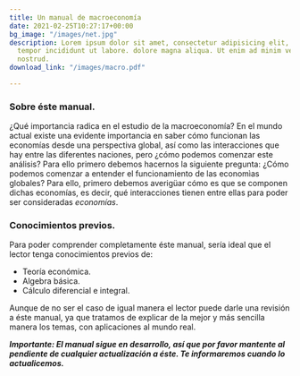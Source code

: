 ```yaml
---
title: Un manual de macroeconomía
date: 2021-02-25T10:27:17+00:00
bg_image: "/images/net.jpg"
description: Lorem ipsum dolor sit amet, consectetur adipisicing elit, sed do eiusmod
  tempor incididunt ut labore. dolore magna aliqua. Ut enim ad minim veniam, quis
  nostrud.
download_link: "/images/macro.pdf"

---
```

### Sobre éste manual.

¿Qué importancia radica en el estudio de la macroeconomía? En el mundo actual existe una evidente importancia en saber cómo funcionan las economías desde una perspectiva global, así como las interacciones que hay entre las diferentes naciones, pero ¿cómo podemos comenzar este análisis? Para ello primero debemos hacernos la siguiente pregunta: ¿Cómo podemos comenzar a entender el funcionamiento de las economìas globales? Para ello, primero debemos averigüar cómo es que se componen dichas economías, es decir, qué interacciones tienen entre ellas para poder ser consideradas _economías_.

### Conocimientos previos.

Para poder comprender completamente éste manual, sería ideal que el lector tenga conocimientos previos de:

* Teoría económica.
* Algebra básica.
* Cálculo diferencial e integral.

Aunque de no ser el caso de igual manera el lector puede darle una revisión a éste manual, ya que tratamos de explicar de la mejor y más sencilla manera los temas, con aplicaciones al mundo real.

**_Importante: El manual sigue en desarrollo, así que por favor mantente al pendiente de cualquier actualización a éste. Te informaremos cuando lo actualicemos._**